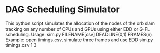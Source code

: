 # DAG Scheduling Simulator
This python script simulates the allocation of the nodes of the orb slam tracking on any number of CPUs and GPUs using either EDD or G-FL scheduling.
Usage: sim.py FILENAME[csv] DEADLINE(0,1) FRAMES(n)
Example: open timings.csv, simulate three frames and use EDD
  sim.py timings.csv 1 3
